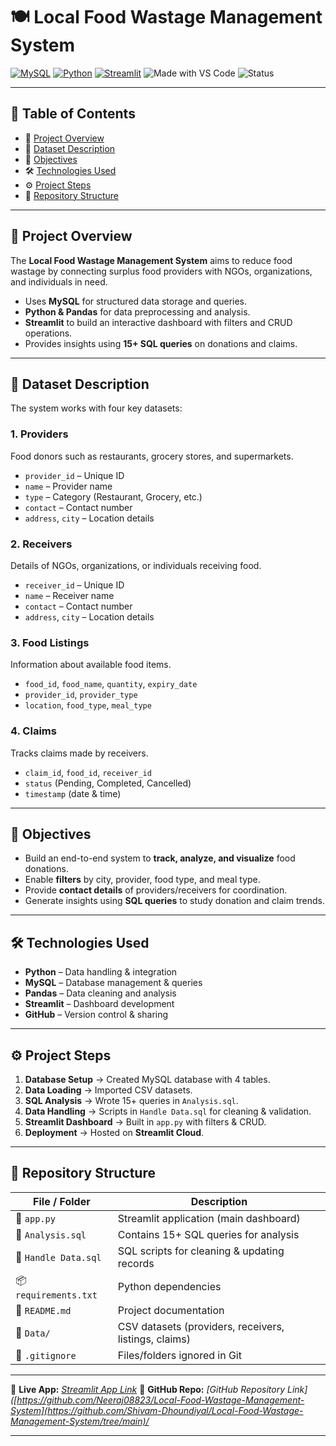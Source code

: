 
# 🍽 Local Food Wastage Management System

[![MySQL](https://img.shields.io/badge/MySQL-Database-orange?logo=mysql)](https://www.mysql.com/)
[![Python](https://img.shields.io/badge/Python-3.11-blue?logo=python)](https://www.python.org/)
[![Streamlit](https://img.shields.io/badge/Streamlit-App-red?logo=streamlit)](https://streamlit.io/)
![Made with VS Code](https://img.shields.io/badge/Made%20with-VS%20Code-blue?logo=visualstudiocode)
![Status](https://img.shields.io/badge/Status-Completed-brightgreen)

---

## 📑 Table of Contents

* 📌 [Project Overview](#-project-overview)
* 📂 [Dataset Description](#-dataset-description)
* 🎯 [Objectives](#-objectives)
* 🛠 [Technologies Used](#-technologies-used)
* ⚙️ [Project Steps](#-project-steps)
* 📁 [Repository Structure](#-repository-structure)

---

## 📌 Project Overview

The **Local Food Wastage Management System** aims to reduce food wastage by connecting surplus food providers with NGOs, organizations, and individuals in need.

* Uses **MySQL** for structured data storage and queries.
* **Python & Pandas** for data preprocessing and analysis.
* **Streamlit** to build an interactive dashboard with filters and CRUD operations.
* Provides insights using **15+ SQL queries** on donations and claims.

---

## 📂 Dataset Description

The system works with four key datasets:

### **1. Providers**

Food donors such as restaurants, grocery stores, and supermarkets.

* `provider_id` – Unique ID
* `name` – Provider name
* `type` – Category (Restaurant, Grocery, etc.)
* `contact` – Contact number
* `address`, `city` – Location details

### **2. Receivers**

Details of NGOs, organizations, or individuals receiving food.

* `receiver_id` – Unique ID
* `name` – Receiver name
* `contact` – Contact number
* `address`, `city` – Location details

### **3. Food Listings**

Information about available food items.

* `food_id`, `food_name`, `quantity`, `expiry_date`
* `provider_id`, `provider_type`
* `location`, `food_type`, `meal_type`

### **4. Claims**

Tracks claims made by receivers.

* `claim_id`, `food_id`, `receiver_id`
* `status` (Pending, Completed, Cancelled)
* `timestamp` (date & time)

---

## 🎯 Objectives

* Build an end-to-end system to **track, analyze, and visualize** food donations.
* Enable **filters** by city, provider, food type, and meal type.
* Provide **contact details** of providers/receivers for coordination.
* Generate insights using **SQL queries** to study donation and claim trends.

---

## 🛠 Technologies Used

* **Python** – Data handling & integration
* **MySQL** – Database management & queries
* **Pandas** – Data cleaning and analysis
* **Streamlit** – Dashboard development
* **GitHub** – Version control & sharing

---

## ⚙️ Project Steps

1. **Database Setup** → Created MySQL database with 4 tables.
2. **Data Loading** → Imported CSV datasets.
3. **SQL Analysis** → Wrote 15+ queries in `Analysis.sql`.
4. **Data Handling** → Scripts in `Handle Data.sql` for cleaning & validation.
5. **Streamlit Dashboard** → Built in `app.py` with filters & CRUD.
6. **Deployment** → Hosted on **Streamlit Cloud**.

---

## 📁 Repository Structure

| File / Folder         | Description                                           |
| --------------------- | ----------------------------------------------------- |
| 📄 `app.py`           | Streamlit application (main dashboard)                |
| 📄 `Analysis.sql`     | Contains 15+ SQL queries for analysis                 |
| 📄 `Handle Data.sql`  | SQL scripts for cleaning & updating records           |
| 📦 `requirements.txt` | Python dependencies                                   |
| 📝 `README.md`        | Project documentation                                 |
| 📂 `Data/`            | CSV datasets (providers, receivers, listings, claims) |
| 🚫 `.gitignore`       | Files/folders ignored in Git                          |

---

🔗 **Live App:** *[Streamlit App Link](https://local-foods-wastage-management.streamlit.app/)*
📂 **GitHub Repo:** *[GitHub Repository Link]([https://github.com/Neeraj08823/Local-Food-Wastage-Management-System](https://github.com/Shivam-Dhoundiyal/Local-Food-Wastage-Management-System/tree/main)/*

---
